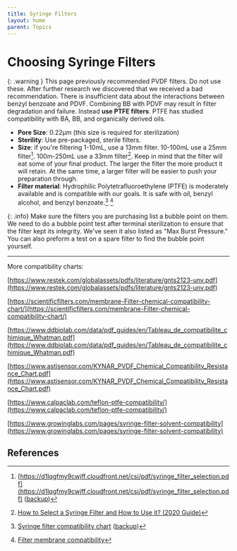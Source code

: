 ```yaml
---
title: Syringe Filters
layout: home
parent: Topics
---
```


# Choosing Syringe Filters

{: .warning }
This page previously recommended PVDF filters. Do not use these. After further research we discovered that we received a bad recommendation. There is insufficient data about the interactions between benzyl benzoate and PDVF. Combining BB with PDVF may result in filter degradation and failure. Instead **use PTFE filters**. PTFE has studied compatibility with BA, BB, and organically derived oils.

* **Pore Size**: 0.22μm (this size is required for sterilization)
* **Sterility**: Use pre-packaged, sterile filters.
* **Size**: if you're filtering 1-10mL, use a 13mm filter. 10-100mL use a 25mm filter[^1]. 100m-250mL use a 33mm filter[^4]. Keep in mind that the filter will eat some of your final product. The larger the filter the more product it will retain. At the same time, a larger filter will be easier to push your preparation through.
* **Filter material**: Hydrophilic Polytetrafluoroethylene (PTFE) is moderately available and is compatible with our goals. It is safe with oil, benzyl alcohol, and benzyl benzoate.[^2] [^3]

{: .info}
Make sure the filters you are purchasing list a bubble point on them. We need to do a bubble point test after terminal sterilization to ensure that the filter kept its integrity. We've seen it also listed as "Max Burst Pressure." You can also preform a test on a spare filter to find the bubble point yourself.

---

More compatibility charts:

[https://www.restek.com/globalassets/pdfs/literature/gnts2123-unv.pdf](https://www.restek.com/globalassets/pdfs/literature/gnts2123-unv.pdf)

[https://scientificfilters.com/membrane-Filter-chemical-compatibility-chart/](https://scientificfilters.com/membrane-Filter-chemical-compatibility-chart/)

[https://www.ddbiolab.com/data/pdf_guides/en/Tableau_de_compatibilite_chimique_Whatman.pdf](https://www.ddbiolab.com/data/pdf_guides/en/Tableau_de_compatibilite_chimique_Whatman.pdf)

[https://www.astisensor.com/KYNAR_PVDF_Chemical_Compatibility_Resistance_Chart.pdf](https://www.astisensor.com/KYNAR_PVDF_Chemical_Compatibility_Resistance_Chart.pdf)

[https://www.calpaclab.com/teflon-ptfe-compatibility/](https://www.calpaclab.com/teflon-ptfe-compatibility/)

[https://www.growinglabs.com/pages/syringe-filter-solvent-compatibility](https://www.growinglabs.com/pages/syringe-filter-solvent-compatibility)

## References

[^1]: [https://d1lqgfmy9cwjff.cloudfront.net/csi/pdf/syringe_filter_selection.pdf](https://d1lqgfmy9cwjff.cloudfront.net/csi/pdf/syringe_filter_selection.pdf) ([backup](/assets/PDFs/syringe_filter_selection.pdf))
[^2]: [Syringe filter compatibility chart](https://scientificfilters.com/pdf/SyringeFilterChemicalCompatibility.pdf) ([backup](/assets/PDFs/SyringeFilterChemicalCompatibility.pdf))
[^3]: [Filter membrane compatibility](https://www.cytivalifesciences.com/en/us/news-center/quick-reference-membrane-compatibility-10001)
[^4]: [How to Select a Syringe Filter and How to Use it? (2020 Guide)](https://airekacells.com/blog/syringe-filter)
